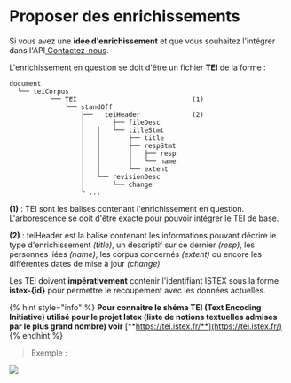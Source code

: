 # Proposer des enrichissements

Si vous avez une **idée d'enrichissement** et que vous souhaitez l'intégrer dans l'API[ Contactez-nous](https://app.gitbook.com/s/nkXZzohNf8kqRGcvquyv/).

L'enrichissement en question se doit d'être un fichier **TEI** de la forme :

```
document
  └── teiCorpus
          └── TEI                             (1)
              └── standOff
                  ├──   teiHeader             (2)
                  │       ├── fileDesc
                  │   │   └── titleStmt
                  │   │       ├── title
                  │   │       ├── respStmt
                  │   │       │   ├── resp
                  │   │       │   └── name
                  │   │       └── extent
                  │   └── revisionDesc
                  │       └── change
                  └ ...
```

**(1)** : TEI sont les balises contenant l'enrichissement en question. L'arborescence se doit d'être exacte pour pouvoir intégrer le TEI de base.

**(2)** : teiHeader est la balise contenant les informations pouvant décrire le type d'enrichissement _(title)_, un descriptif sur ce dernier _(resp)_, les personnes liées _(name)_, les corpus concernés _(extent)_ ou encore les différentes dates de mise à jour _(change)_

Les TEI doivent **impérativement** contenir l'identifiant ISTEX sous la forme **istex-{id}** pour permettre le recoupement avec les données actuelles.

{% hint style="info" %}
**Pour connaitre le shéma TEI (Text Encoding Initiative) utilisé pour le projet Istex (liste de notions textuelles admises par le plus grand nombre) voir** [**https://tei.istex.fr/**](https://tei.istex.fr/)
{% endhint %}

> Exemple :

![](../../.gitbook/assets/teienrich.png)
